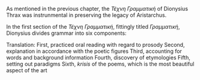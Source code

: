 As mentioned in the previous chapter, the _Τέχνη Γραμματική_ of Dionysius Thrax was instrunmental in preserving the legacy of Aristarchus. 

In the first section of the _Τέχνη Γραμματική_, fittingly titled _Γραμματική_, Dionysius divides grammar into six components:

Translation:
First, practiced oral reading with regard to prosody
Second, explanation in accordance with the poetic figures
Third, accounting for words and background information
Fourth, discovery of etymologies
Fifth, setting out paradigms
Sixth, _krisis_ of the poems, which is the most beautiful aspect of the art

